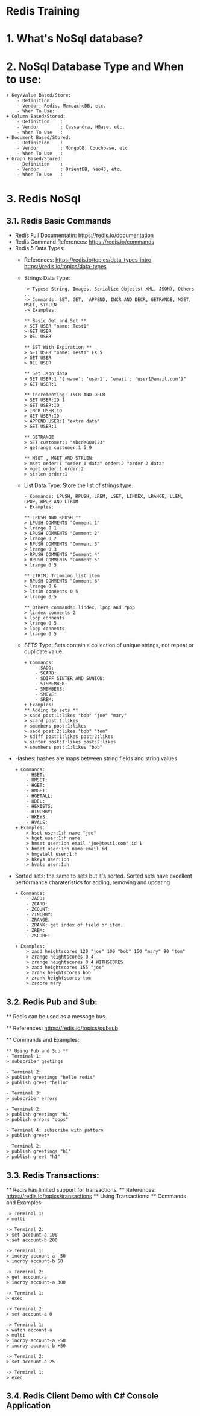 
# Redis Training

# 1. What's NoSql database?

# 2. NoSql Database Type and When to use:
```
+ Key/Value Based/Store:
	- Definition:
	- Vendor: Redis, MemcacheDB, etc.
	- When To Use:
+ Column Based/Stored:
	- Definition	:
	- Vendor		: Cassandra, HBase, etc.
	- When To Use	:
+ Document Based/Stored:
	- Definition	:
	- Vendor		: MongoDB, Couchbase, etc
	- When To Use	:
+ Graph Based/Stored:
	- Definition	:
	- Vendor		: OrientDB, Neo4J, etc.
	- When To Use	:
```

# 3. Redis NoSql
## 3.1. Redis Basic Commands
* Redis Full Documentatin: https://redis.io/documentation
* Redis Command References: https://redis.io/commands
* Redis 5 Data Types:
  - References: 
    https://redis.io/topics/data-types-intro
    https://redis.io/topics/data-types
    
  - Strings Data Type: 
  	```
	-> Types: String, Images, Serialize Objects( XML, JSON), Others ...
	-> Commands: SET, GET,  APPEND, INCR AND DECR, GETRANGE, MGET, MSET, STRLEN
	-> Examples: 
	
	** Basic Get and Set **
	> SET USER "name: Test1"
	> GET USER
	> DEL USER
				
	** SET With Expiration **
	> SET USER "name: Test1" EX 5 
	> GET USER
	> DEL USER 
				
	** Set Json data
	> SET USER:1 "{'name': 'user1', 'email': 'user1@email.com'}"
	> GET USER:1
				
	** Incrementing: INCR AND DECR
	> SET USER:ID 1
	> GET USER:ID
	> INCR USER:ID
	> GET USER:ID
	> APPEND USER:1 "extra data"
	> GET USER:1
		
	** GETRANGE 
	> SET customer:1 "abcde000123"
	> getrange customer:1 5 9
				
	** MSET , MGET AND STRLEN:
	> mset order:1 "order 1 data" order:2 "order 2 data"
	> mget order:1 order:2
	> strlen order:1
  	
	```
  - List Data Type: Store the list of strings type.
  	```
	- Commands: LPUSH, RPUSH, LREM, LSET, LINDEX, LRANGE, LLEN, LPOP, RPOP AND LTRIM
	- Examples: 	
	
	** LPUSH AND RPUSH **
	> LPUSH COMMENTS "Comment 1"
	> lrange 0 1
	> LPUSH COMMENTS "Comment 2"
	> lrange 0 2
	> RPUSH COMMENTS "Comment 3"
	> lrange 0 3
	> RPUSH COMMENTS "Comment 4"
	> RPUSH COMMENTS "Comment 5"
	> lrange 0 5
				
	** LTRIM: Trimming list item
	> RPUSH COMMENTS "Comment 6"
	> lrange 0 6
	> ltrim connents 0 5
	> lrange 0 5

	** Others commands: lindex, lpop and rpop
	> lindex connents 2
	> lpop connents 
	> lrange 0 5
	> lpop connents 
	> lrange 0 5 
	
  	```
  - SETS Type: Sets contain a collection of unique strings, not repeat or duplicate value. 
  	```
	+ Commands: 
		- SADD:
		- SCARD: 
		- SDIFF SINTER AND SUNION:
		- SISMEMBER:
		- SMEMBERS:
		- SMOVE:
		- SREM:
	+ Examples:
	** Adding to sets **
	> sadd post:1:likes "bob" "joe" "mary"
	> scard post:1:likes
	> smembers post:1:likes
	> sadd post:2:likes "bob" "tom"
	> sdiff post:1:likes post:2:likes
	> sinter post:1:likes post:2:likes
	> smembers post:1:likes "bob"
	
	```
 - Hashes: hashes are maps between string fields and string values
	```
	+ Commands: 
		- HSET: 
		- HMSET: 
		- HGET: 
		- HMGET:
		- HGETALL:
		- HDEL:
		- HEXISTS:
		- HINCRBY:
		- HKEYS:
		- HVALS:
	+ Examples:
		> hset user:1:h name "joe"
		> hget user:1:h name 
		> hmset user:1:h email "joe@test1.com" id 1
		> hmset user:1:h name email id
		> hmgetall user:1:h
		> hkeys user:1:h
		> hvals user:1:h
	```		
  - Sorted sets: the same to sets but it's sorted. Sorted sets have excellent performance charateristics for adding, removing and updating
	```		
	+ Commands: 
		- ZADD:
		- ZCARD:
		- ZCOUNT:
		- ZINCRBY:
		- ZRANGE:
		- ZRANK: get index of field or item.
		- ZREM:
		- ZSCORE:
			
	+ Examples:
		> zadd heightscores 120 "joe" 100 "bob" 150 "mary" 90 "tom"
		> zrange heightscores 0 4
		> zrange heightscores 0 4 WITHSCORES 
		> zadd heightscores 155 "joe"
		> zrank heightscores bob
		> zrank heightscores tom
		> zscore mary
	``` 
## 3.2. Redis Pub and Sub: 

** Redis can be used as a message bus.

** References: 
https://redis.io/topics/pubsub

** Commands and Examples:
```
** Using Pub and Sub **
- Terminal 1:
> subscriber geetings 
	
- Terminal 2:
> publish greetings "hello redis"
> publish greet "hello"
	
- Terminal 3: 
> subscriber errors
	
- Terminal 2:
> publish greetings "h1"
> publish errors "oops"
	
- Terminal 4: subscribe with pattern
> publish greet*

- Terminal 2:
> publish greetings "h1"
> publish greet "h1"
```

## 3.3. Redis Transactions:

** Redis has limited support for transactions.
** References: https://redis.io/topics/transactions
** Using Transactions:
** Commands and Examples:
```
-> Terminal 1:
> multi 

-> Terminal 2:
> set account-a 100
> set account-b 200

-> Terminal 1:
> incrby account-a -50
> incrby account-b 50

-> Terminal 2:
> get account-a
> incrby account-a 300

-> Terminal 1:
> exec 
	
-> Terminal 2:
> set account-a 0

-> Terminal 1:
> watch account-a
> multi
> incrby account-a -50
> incrby account-b +50

-> Terminal 2:
> set account-a 25

-> Terminal 1:
> exec
```
## 3.4. Redis Client Demo with C# Console Application
